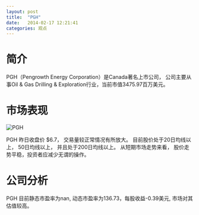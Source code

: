 ```yaml
---
layout: post
title:  "PGH"
date:   2014-02-17 12:21:41
categories: 观点
---
```


# 简介
PGH（Pengrowth Energy Corporation）是Canada著名上市公司，
公司主要从事Oil & Gas Drilling & Exploration行业，当前市值3475.97百万美元。

# 市场表现

![PGH](http://finviz.com/chart.ashx?t=PGH&ty=c&ta=1&p=d&s=l)

PGH 昨日收盘价 $6.7，
交易量较正常情况有所放大。
目前股价处于20日均线以上，
50日均线以上，
并且处于200日均线以上。
从短期市场走势来看，
股价走势平稳，投资者应减少无谓的操作。

# 公司分析
PGH 目前静态市盈率为nan, 动态市盈率为136.73，每股收益-0.39美元,
市场对其估值较高。
